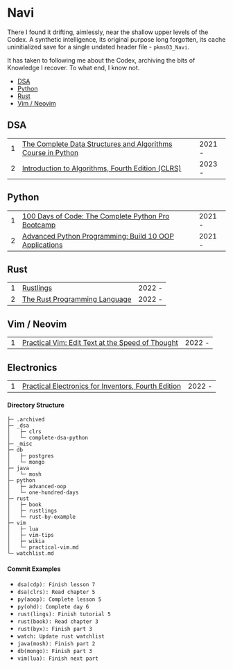 # Navi
There I found it drifting, aimlessly, near the shallow upper levels of the Codex. A synthetic intelligence, its original purpose long forgotten, its cache uninitialized save for a single undated header file - `pkms03_Navi`.

It has taken to following me about the Codex, archiving the bits of Knowledge I recover. To what end, I know not.

<!-- MarkdownTOC levels="1,2,3" -->

- [DSA](#dsa)
- [Python](#python)
- [Rust](#rust)
- [Vim / Neovim](#vim--neovim)

<!-- /MarkdownTOC -->

## DSA
<table>
    <tr>
        <td>1</td>
        <td><a href="https://github.com/jxcrw/dokugaku/tree/main/_dsa/complete-dsa-python">The Complete Data Structures and Algorithms Course in Python</a></td>
        <td>2021 - </td>
    </tr>
    <tr>
        <td>2</td>
        <td><a href="https://github.com/jxcrw/navi/tree/main/_dsa/intro-to-algos">Introduction to Algorithms, Fourth Edition (CLRS)</a></td>
        <td>2023 - </td>
    </tr>
</table>

## Python
<table>
    <tr>
        <td>1</td>
        <td><a href="https://github.com/jxcrw/dokugaku/tree/main/python/100-days-of-code">100 Days of Code: The Complete Python Pro Bootcamp</a></td>
        <td>2021 - </td>
    </tr>
    <tr>
        <td>2</td>
        <td><a href="https://github.com/jxcrw/dokugaku/tree/main/python/advanced-python-oop">Advanced Python Programming: Build 10 OOP Applications</a></td>
        <td>2021 - </td>
    </tr>
</table>

## Rust
<table>
    <tr>
        <td>1</td>
        <td><a href="https://github.com/jxcrw/dokugaku/tree/main/rust/rustlings">Rustlings</a></td>
        <td>2022 - </td>
    </tr>
    <tr>
        <td>2</td>
        <td><a href="https://github.com/jxcrw/dokugaku/tree/main/rust/book">The Rust Programming Language</a></td>
        <td>2022 - </td>
    </tr>
</table>


## Vim / Neovim
<table>
    <tr>
        <td>1</td>
        <td><a href="https://github.com/jxcrw/dokugaku/tree/main/vim/practical-vim.md">Practical Vim: Edit Text at the Speed of Thought</a></td>
        <td>2022 - </td>
    </tr>
</table>


## Electronics
<table>
    <tr>
        <td>1</td>
        <td><a href="https://github.com/jxcrw/navi/tree/main/_elec/pefi">Practical Electronics for Inventors, Fourth Edition</a></td>
        <td>2022 - </td>
    </tr>
</table>


#### Directory Structure
```
├─ .archived
├─ _dsa
│   ├─ clrs
│   └─ complete-dsa-python
├─ _misc
├─ db
│   ├─ postgres
│   └─ mongo
├─ java
│   └─ mosh
├─ python
│   ├─ advanced-oop
│   └─ one-hundred-days
├─ rust
│   ├─ book
│   ├─ rustlings
│   └─ rust-by-example
├─ vim
│   ├─ lua
│   ├─ vim-tips
│   ├─ wikia
│   └─ practical-vim.md
└─ watchlist.md
```

#### Commit Examples
- `dsa(cdp): Finish lesson 7`
- `dsa(clrs): Read chapter 5`
- `py(aoop): Complete lesson 5`
- `py(ohd): Complete day 6`
- `rust(lings): Finish tutorial 5`
- `rust(book): Read chapter 3`
- `rust(byx): Finish part 3`
- `watch: Update rust watchlist`
- `java(mosh): Finish part 2`
- `db(mongo): Finish part 3`
- `vim(lua): Finish next part`
